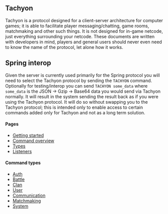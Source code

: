 ## Tachyon
Tachyon is a protocol designed for a client-server architecture for computer games; it is able to facilitate player messaging/chatting, game rooms, matchmaking and other such things. It is not designed for in-game netcode, just everything surrounding your netcode. These documents are written with developers in mind, players and general users should never even need to know the name of the protocol, let alone how it works.

## Spring interop
Given the server is currently used primarily for the Spring protocol you will need to select the Tachyon protocol by sending the `TACHYON` command. Optionally for testing/interop you can send `TACHYON some_data` where `some_data` is the JSON -> Gzip -> Base64 data you would send via Tachyon normally. It will result in the system sending the result back as if you were using the Tachyon protocol. It will do so without swapping you to the Tachyon protocol; this is intended only to enable access to certain commands added only for Tachyon and not as a long term solution.

#### Pages
- [Getting started](getting_started.md)
- [Command overview](overview.md)
- [Types](types.md)
- [Listeners](listeners.md)

#### Command types
- [Auth](auth.md)
- [Battle](battle.md)
- [Clan](clan.md)
- [User](user.md)
- [Communication](communication.md)
- [Matchmaking](matchmaking.md)
- [System](system.md)
